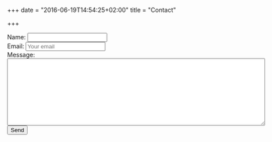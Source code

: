 +++
date = "2016-06-19T14:54:25+02:00"
title = "Contact"

+++

<form action="https://formspree.io/website@marceldehaas.com" method="POST">
	<input type="hidden" name="_next" value="https://marceldehaas.com/sent" />
	<input type="hidden" name="_subject" value="New submission!" />
	<input type="text" name="_gotcha" style="display:none" />
    Name: <input type="text" name="name" /><br />
    Email: <input type="email" name="_replyto" placeholder="Your email" /><br />
	Message:<br />
	<textarea name="message" cols=72 rows=10></textarea><br />
    <input type="submit" value="Send" />
</form>